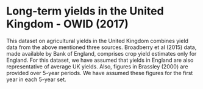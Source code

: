 # Long-term yields in the United Kingdom - OWID (2017)

This dataset on agricultural yields in the United Kingdom combines yield data from the above mentioned three sources. Broadberry et al (2015) data, made available by Bank of England, comprises crop yield estimates only for England. For this dataset, we have assumed that yields in England are also representative of average UK yields. Also, figures in Brassley (2000) are provided over 5-year periods. We have assumed these figures for the first year in each 5-year set.